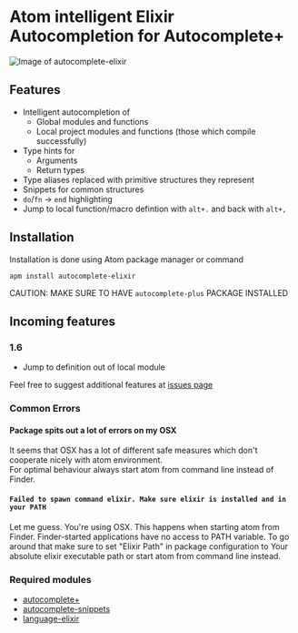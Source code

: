 # Atom intelligent Elixir Autocompletion for Autocomplete+

![Image of autocomplete-elixir](https://raw.githubusercontent.com/wende/autocomplete-elixir/master/pics/presentation.png)

## Features
- Intelligent autocompletion of
  - Global modules and functions
  - Local project modules and functions (those which compile successfully)
- Type hints for
  - Arguments
  - Return types
- Type aliases replaced with primitive structures they represent
- Snippets for common structures
- `do`/`fn` -> `end` highlighting
- Jump to local function/macro defintion with `alt+.` and back with `alt+,`

## Installation
Installation is done using Atom package manager or command

    apm install autocomplete-elixir

CAUTION: MAKE SURE TO HAVE `autocomplete-plus` PACKAGE INSTALLED


## Incoming features
### 1.6
- Jump to definition out of local module

Feel free to suggest additional features at [issues page](https://github.com/iraasta/autocomplete-elixir/issues)

### Common Errors

#### Package spits out a lot of errors on my OSX
  It seems that OSX has a lot of different safe measures which don't cooperate nicely with atom environment.  
  For optimal behaviour always start atom from command line instead of Finder.
  
#### `Failed to spawn command elixir. Make sure elixir is installed and in your PATH`  
  Let me guess. You're using OSX. This happens when starting atom from Finder.
  Finder-started applications have no access to PATH variable. To go around that make
  sure to set "Elixir Path" in package configuration to Your absolute elixir executable
  path or start atom from command line instead.


### Required modules
- [autocomplete+](https://atom.io/packages/autocomplete-plus)
- [autocomplete-snippets](https://atom.io/packages/autocomplete-snippets)
- [language-elixir](https://atom.io/packages/language-elixir)

